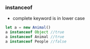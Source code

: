 ### instanceof
- complete keyword is in lower case
```js
let a = new Animal()
a instanceof Object //true
a instanceof Animal //true
a instanceof People //false
```

